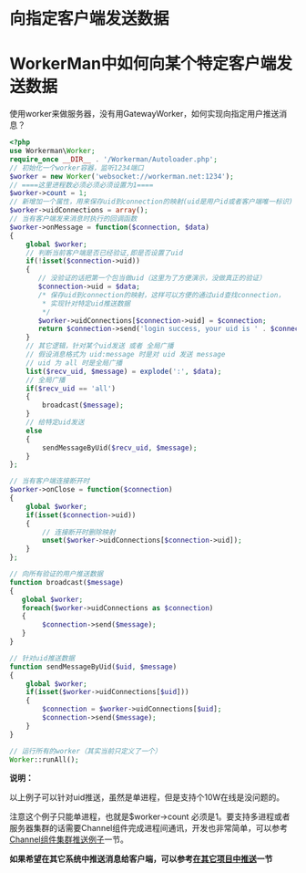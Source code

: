 # 向指定客户端发送数据

# WorkerMan中如何向某个特定客户端发送数据

使用worker来做服务器，没有用GatewayWorker，如何实现向指定用户推送消息？


```php 
<?php
use Workerman\Worker;
require_once __DIR__ . '/Workerman/Autoloader.php';
// 初始化一个worker容器，监听1234端口
$worker = new Worker('websocket://workerman.net:1234');
// ====这里进程数必须必须必须设置为1====
$worker->count = 1;
// 新增加一个属性，用来保存uid到connection的映射(uid是用户id或者客户端唯一标识)
$worker->uidConnections = array();
// 当有客户端发来消息时执行的回调函数
$worker->onMessage = function($connection, $data)
{
    global $worker;
    // 判断当前客户端是否已经验证,即是否设置了uid
    if(!isset($connection->uid))
    {
       // 没验证的话把第一个包当做uid（这里为了方便演示，没做真正的验证）
       $connection->uid = $data;
       /* 保存uid到connection的映射，这样可以方便的通过uid查找connection，
        * 实现针对特定uid推送数据
        */
       $worker->uidConnections[$connection->uid] = $connection;
       return $connection->send('login success, your uid is ' . $connection->uid);
    }
    // 其它逻辑，针对某个uid发送 或者 全局广播
    // 假设消息格式为 uid:message 时是对 uid 发送 message
    // uid 为 all 时是全局广播
    list($recv_uid, $message) = explode(':', $data);
    // 全局广播
    if($recv_uid == 'all')
    {
        broadcast($message);
    }
    // 给特定uid发送
    else
    {
        sendMessageByUid($recv_uid, $message);
    }
};

// 当有客户端连接断开时
$worker->onClose = function($connection)
{
    global $worker;
    if(isset($connection->uid))
    {
        // 连接断开时删除映射
        unset($worker->uidConnections[$connection->uid]);
    }
};

// 向所有验证的用户推送数据
function broadcast($message)
{
   global $worker;
   foreach($worker->uidConnections as $connection)
   {
        $connection->send($message);
   }
}

// 针对uid推送数据
function sendMessageByUid($uid, $message)
{
    global $worker;
    if(isset($worker->uidConnections[$uid]))
    {
        $connection = $worker->uidConnections[$uid];
        $connection->send($message);
    }
}

// 运行所有的worker（其实当前只定义了一个）
Worker::runAll();

```
**说明：**

以上例子可以针对uid推送，虽然是单进程，但是支持个10W在线是没问题的。

注意这个例子只能单进程，也就是$worker->count 必须是1。要支持多进程或者服务器集群的话需要Channel组件完成进程间通讯，开发也非常简单，可以参考[Channel组件集群推送例子](315202)一节。

**如果希望在其它系统中推送消息给客户端，可以参考[在其它项目中推送](315240)一节**